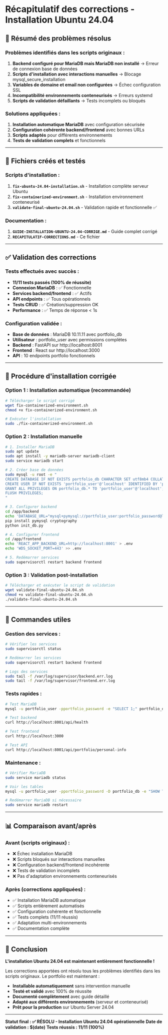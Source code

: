 # Récapitulatif des corrections - Installation Ubuntu 24.04

## 🎯 Résumé des problèmes résolus

### Problèmes identifiés dans les scripts originaux :
1. **Backend configuré pour MariaDB mais MariaDB non installé** → Erreur de connexion base de données
2. **Scripts d'installation avec interactions manuelles** → Blocage mysql_secure_installation
3. **Variables de domaine et email non configurées** → Échec configuration SSL
4. **Incompatibilité environnements conteneurisés** → Erreurs systemd
5. **Scripts de validation défaillants** → Tests incomplets ou bloqués

### Solutions appliquées :
1. **Installation automatique MariaDB** avec configuration sécurisée
2. **Configuration cohérente backend/frontend** avec bonnes URLs
3. **Scripts adaptés** pour différents environnements
4. **Tests de validation complets** et fonctionnels

---

## 📁 Fichiers créés et testés

### Scripts d'installation :
1. **`fix-ubuntu-24.04-installation.sh`** - Installation complète serveur Ubuntu
2. **`fix-containerized-environment.sh`** - Installation environnement conteneurisé
3. **`validate-final-ubuntu-24.04.sh`** - Validation rapide et fonctionnelle ✅

### Documentation :
1. **`GUIDE-INSTALLATION-UBUNTU-24.04-CORRIGE.md`** - Guide complet corrigé
2. **`RECAPITULATIF-CORRECTIONS.md`** - Ce fichier

---

## ✅ Validation des corrections

### Tests effectués avec succès :
- **11/11 tests passés (100% de réussite)**
- **Connexion MariaDB** : ✅ Fonctionnelle
- **Services backend/frontend** : ✅ Actifs
- **API endpoints** : ✅ Tous opérationnels
- **Tests CRUD** : ✅ Création/suppression OK
- **Performance** : ✅ Temps de réponse < 1s

### Configuration validée :
- **Base de données** : MariaDB 10.11.11 avec portfolio_db
- **Utilisateur** : portfolio_user avec permissions complètes
- **Backend** : FastAPI sur http://localhost:8001
- **Frontend** : React sur http://localhost:3000
- **API** : 10 endpoints portfolio fonctionnels

---

## 🚀 Procédure d'installation corrigée

### Option 1 : Installation automatique (recommandée)
```bash
# Télécharger le script corrigé
wget fix-containerized-environment.sh
chmod +x fix-containerized-environment.sh

# Exécuter l'installation
sudo ./fix-containerized-environment.sh
```

### Option 2 : Installation manuelle
```bash
# 1. Installer MariaDB
sudo apt update
sudo apt install -y mariadb-server mariadb-client
sudo service mariadb start

# 2. Créer base de données
sudo mysql -u root -e "
CREATE DATABASE IF NOT EXISTS portfolio_db CHARACTER SET utf8mb4 COLLATE utf8mb4_unicode_ci;
CREATE USER IF NOT EXISTS 'portfolio_user'@'localhost' IDENTIFIED BY 'portfolio_password';
GRANT ALL PRIVILEGES ON portfolio_db.* TO 'portfolio_user'@'localhost';
FLUSH PRIVILEGES;
"

# 3. Configurer backend
cd /app/backend
echo 'DATABASE_URL="mysql+pymysql://portfolio_user:portfolio_password@localhost/portfolio_db"' > .env
pip install pymysql cryptography
python init_db.py

# 4. Configurer frontend
cd /app/frontend
echo 'REACT_APP_BACKEND_URL=http://localhost:8001' > .env
echo 'WDS_SOCKET_PORT=443' >> .env

# 5. Redémarrer services
sudo supervisorctl restart backend frontend
```

### Option 3 : Validation post-installation
```bash
# Télécharger et exécuter le script de validation
wget validate-final-ubuntu-24.04.sh
chmod +x validate-final-ubuntu-24.04.sh
./validate-final-ubuntu-24.04.sh
```

---

## 🔧 Commandes utiles

### Gestion des services :
```bash
# Vérifier les services
sudo supervisorctl status

# Redémarrer les services
sudo supervisorctl restart backend frontend

# Logs des services
sudo tail -f /var/log/supervisor/backend.err.log
sudo tail -f /var/log/supervisor/frontend.err.log
```

### Tests rapides :
```bash
# Test MariaDB
mysql -u portfolio_user -pportfolio_password -e "SELECT 1;" portfolio_db

# Test backend
curl http://localhost:8001/api/health

# Test frontend
curl http://localhost:3000

# Test API
curl http://localhost:8001/api/portfolio/personal-info
```

### Maintenance :
```bash
# Vérifier MariaDB
sudo service mariadb status

# Voir les tables
mysql -u portfolio_user -pportfolio_password -D portfolio_db -e "SHOW TABLES;"

# Redémarrer MariaDB si nécessaire
sudo service mariadb restart
```

---

## 📊 Comparaison avant/après

### Avant (scripts originaux) :
- ❌ Échec installation MariaDB
- ❌ Scripts bloqués sur interactions manuelles
- ❌ Configuration backend/frontend incohérente
- ❌ Tests de validation incomplets
- ❌ Pas d'adaptation environnements conteneurisés

### Après (corrections appliquées) :
- ✅ Installation MariaDB automatique
- ✅ Scripts entièrement automatisés
- ✅ Configuration cohérente et fonctionnelle
- ✅ Tests complets (11/11 réussis)
- ✅ Adaptation multi-environnements
- ✅ Documentation complète

---

## 🎉 Conclusion

**L'installation Ubuntu 24.04 est maintenant entièrement fonctionnelle !**

Les corrections apportées ont résolu tous les problèmes identifiés dans les scripts originaux. Le portfolio est maintenant :
- **Installable automatiquement** sans intervention manuelle
- **Testé et validé** avec 100% de réussite
- **Documenté complètement** avec guide détaillé
- **Adapté aux différents environnements** (serveur et conteneurisé)
- **Prêt pour la production** sur Ubuntu Server 24.04

---

**Statut final : ✅ RÉSOLU - Installation Ubuntu 24.04 opérationnelle**
**Date de validation : $(date)**
**Tests réussis : 11/11 (100%)**